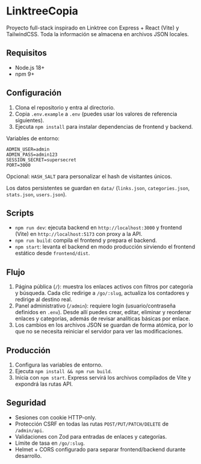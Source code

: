 # LinktreeCopia

Proyecto full-stack inspirado en Linktree con Express + React (Vite) y TailwindCSS. Toda la información se almacena en archivos JSON locales.

## Requisitos

- Node.js 18+
- npm 9+

## Configuración

1. Clona el repositorio y entra al directorio.
2. Copia `.env.example` a `.env` (puedes usar los valores de referencia siguientes).
3. Ejecuta `npm install` para instalar dependencias de frontend y backend.

Variables de entorno:

```
ADMIN_USER=admin
ADMIN_PASS=admin123
SESSION_SECRET=supersecret
PORT=3000
```

Opcional: `HASH_SALT` para personalizar el hash de visitantes únicos.

Los datos persistentes se guardan en `data/` (`links.json`, `categories.json`, `stats.json`, `users.json`).

## Scripts

- `npm run dev`: ejecuta backend en `http://localhost:3000` y frontend (Vite) en `http://localhost:5173` con proxy a la API.
- `npm run build`: compila el frontend y prepara el backend.
- `npm start`: levanta el backend en modo producción sirviendo el frontend estático desde `frontend/dist`.

## Flujo

1. Página pública (`/`): muestra los enlaces activos con filtros por categoría y búsqueda. Cada clic redirige a `/go/:slug`, actualiza los contadores y redirige al destino real.
2. Panel administrativo (`/admin`): requiere login (usuario/contraseña definidos en `.env`). Desde allí puedes crear, editar, eliminar y reordenar enlaces y categorías, además de revisar analíticas básicas por enlace.
3. Los cambios en los archivos JSON se guardan de forma atómica, por lo que no se necesita reiniciar el servidor para ver las modificaciones.

## Producción

1. Configura las variables de entorno.
2. Ejecuta `npm install && npm run build`.
3. Inicia con `npm start`. Express servirá los archivos compilados de Vite y expondrá las rutas API.

## Seguridad

- Sesiones con cookie HTTP-only.
- Protección CSRF en todas las rutas `POST/PUT/PATCH/DELETE` de `/admin/api`.
- Validaciones con Zod para entradas de enlaces y categorías.
- Límite de tasa en `/go/:slug`.
- Helmet + CORS configurado para separar frontend/backend durante desarrollo.
